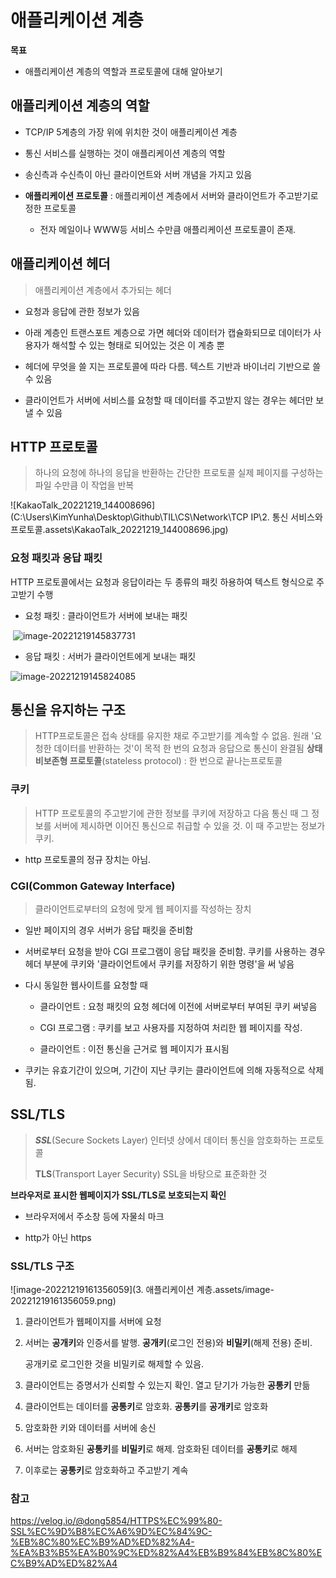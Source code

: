# 애플리케이션 계층

**목표**

- 애플리케이션 계층의 역할과 프로토콜에 대해 알아보기



## 애플리케이션 계층의 역할

- TCP/IP 5계층의 가장 위에 위치한 것이 애플리케이션 계층

- 통신 서비스를 실행하는 것이 애플리케이션 계층의 역할

- 송신측과 수신측이 아닌 클라이언트와 서버 개념을 가지고 있음

- **애플리케이션 프로토콜** : 애플리케이션 계층에서 서버와 클라이언트가 주고받기로 정한 프로토콜
  - 전자 메일이나 WWW등 서비스 수만큼 애플리케이션 프로토콜이 존재.



## 애플리케이션 헤더

> 애플리케이션 계층에서 추가되는 헤더

- 요청과 응답에 관한 정보가 있음
- 아래 계층인 트랜스포트 계층으로 가면 헤더와 데이터가 캡슐화되므로 데이터가 사용자가 해석할 수 있는 형태로 되어있는 것은 이 계층 뿐

- 헤더에 무엇을 쓸 지는 프로토콜에 따라 다름. 텍스트 기반과 바이너리 기반으로 쓸 수 있음
- 클라이언트가 서버에 서비스를 요청할 때 데이터를 주고받지 않는 경우는 헤더만 보낼 수 있음



## HTTP 프로토콜

> 하나의 요청에 하나의 응답을 반환하는 간단한 프로토콜
> 실제 페이지를 구성하는 파일 수만큼 이 작업을 반복

![KakaoTalk_20221219_144008696](C:\Users\KimYunha\Desktop\Github\TIL\CS\Network\TCP IP\2. 통신 서비스와 프로토콜.assets\KakaoTalk_20221219_144008696.jpg)

### 요청 패킷과 응답 패킷

HTTP 프로토콜에서는 요청과 응답이라는 두 종류의 패킷 하용하여 텍스트 형식으로 주고받기 수행

- 요청 패킷 : 클라이언트가 서버에 보내는 패킷

​	![image-20221219145837731](C:\Users\KimYunha\AppData\Roaming\Typora\typora-user-images\image-20221219145837731.png)

- 응답 패킷 : 서버가 클라이언트에게 보내는 패킷

![image-20221219145824085](C:\Users\KimYunha\AppData\Roaming\Typora\typora-user-images\image-20221219145824085.png)



## 통신을 유지하는 구조

> HTTP프로토콜은 접속 상태를 유지한 채로 주고받기를 계속할 수 없음. 
> 원래 '요청한 데이터를 반환하는 것'이 목적
> 한 번의 요청과 응답으로 통신이 완결됨
> **상태 비보존형 프로토콜**(stateless protocol) : 한 번으로 끝나는프로토콜

### 쿠키

> HTTP 프로토콜의 주고받기에 관한 정보를 쿠키에 저장하고 다음 통신 때 그 정보를 서버에 제시하면 이어진 통신으로 취급할 수 있을 것. 이 때 주고받는 정보가 쿠키.

- http 프로토콜의 정규 장치는 아님. 

### CGI(Common Gateway Interface)

> 클라이언트로부터의 요청에 맞게 웹 페이지를 작성하는 장치

- 일반 페이지의 경우 서버가 응답 패킷을 준비함
- 서버로부터 요청을 받아 CGI 프로그램이 응답 패킷을 준비함. 쿠키를 사용하는 경우 헤더 부분에 쿠키와 '클라이언트에서 쿠키를 저장하기 위한 명령'을 써 넣음

- 다시 동일한 웹사이트를 요청할 때 

  - 클라이언트 : 요청 패킷의 요청 헤더에 이전에 서버로부터 부여된 쿠키 써넣음
  - CGI 프로그램 : 쿠키를 보고 사용자를 지정하여 처리한 웹 페이지를 작성.

  - 클라이언트 :  이전 통신을 근거로 웹 페이지가 표시됨

- 쿠키는 유효기간이 있으며, 기간이 지난 쿠키는 클라이언트에 의해 자동적으로 삭제됨.



## SSL/TLS

> ***SSL***(Secure Sockets Layer) 
> 인터넷 상에서 데이터 통신을 암호화하는 프로토콜
>
> **TLS**(Transport Layer Security)
> SSL을 바탕으로 표준화한 것

**브라우저로 표시한 웹페이지가 SSL/TLS로 보호되는지 확인**

- 브라우저에서 주소창 등에 자물쇠 마크

- http가 아닌 https 

### SSL/TLS 구조

![image-20221219161356059](3. 애플리케이션 계층.assets/image-20221219161356059.png)

1. 클라이언트가 웹페이지를 서버에 요청

2. 서버는 **공개키**와 인증서를 발행. **공개키**(로그인 전용)와 **비밀키**(해제 전용) 준비.

   공개키로 로그인한 것을 비밀키로 해제할 수 있음.

3. 클라이언트는 증명서가 신뢰할 수 있는지 확인. 열고 닫기가 가능한 **공통키** 만듦
4. 클라이언트는  데이터를 **공통키**로 암호화. **공통키**를 **공개키**로 암호화
5. 암호화한 키와 데이터를 서버에 송신
6. 서버는 암호화된 **공통키**를 **비밀키**로 해제. 암호화된 데이터를 **공통키**로 해제
7. 이후로는 **공통키**로 암호화하고 주고받기 계속

### 참고

https://velog.io/@dong5854/HTTPS%EC%99%80-SSL%EC%9D%B8%EC%A6%9D%EC%84%9C-%EB%8C%80%EC%B9%AD%ED%82%A4-%EA%B3%B5%EA%B0%9C%ED%82%A4%EB%B9%84%EB%8C%80%EC%B9%AD%ED%82%A4





